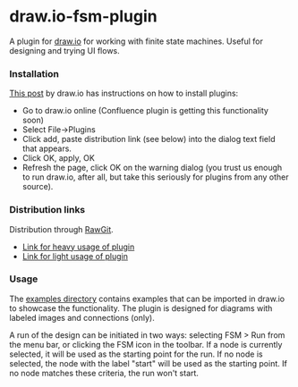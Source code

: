 # draw.io-fsm-plugin
A plugin for [draw.io](https://www.draw.io/) for working with finite state machines. Useful for designing and trying UI flows.

### Installation
[This post](https://plus.google.com/+DrawIo1/posts/CXEvmL16mjp) by draw.io has instructions on how to install plugins:

- Go to draw.io online (Confluence plugin is getting this functionality soon)
- Select File->Plugins
- Click add, paste distribution link (see below) into the dialog text field that appears.
- Click OK, apply, OK
- Refresh the page, click OK on the warning dialog (you trust us enough to run draw.io, after all, but take this seriously for plugins from any other source).

### Distribution links
Distribution through [RawGit](https://rawgit.com/).
- [Link for heavy usage of plugin](https://rawgit.com/mast4461/draw.io-fsm-plugin/master/dist/fsm-plugin.js)
- [Link for light usage of plugin](https://rawgit.com/mast4461/draw.io-fsm-plugin/master/dist/fsm-plugin.js)

### Usage
The [examples directory](https://github.com/mast4461/draw.io-fsm-plugin/tree/master/examples) contains examples that can be imported in draw.io to showcase the functionality. The plugin is designed for diagrams with labeled images and connections (only).

A run of the design can be initiated in two ways: selecting FSM > Run from the menu bar, or clicking the FSM icon in the toolbar. If a node is currently selected, it will be used as the starting point for the run. If no node is selected, the node with the label "start" will be used as the starting point. If no node matches these criteria, the run won't start.